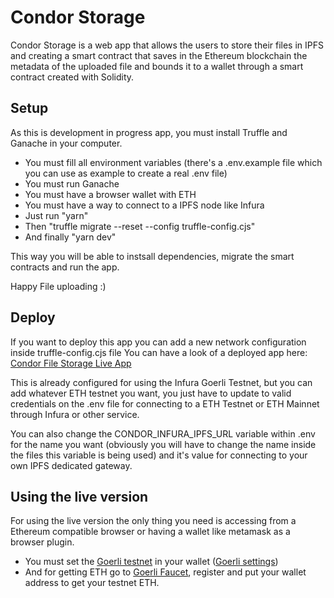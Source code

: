 # Condor Storage

Condor Storage is a web app that allows the users to store their files in IPFS and creating a smart contract that saves in the Ethereum blockchain the metadata of the uploaded file and bounds it to a wallet through a smart contract created with Solidity.

## Setup

As this is development in progress app, you must install Truffle and Ganache in your computer.

- You must fill all environment variables (there's a .env.example file which you can use as example to create a real .env file)
- You must run Ganache
- You must have a browser wallet with ETH
- You must have a way to connect to a IPFS node like Infura
- Just run "yarn" 
- Then "truffle migrate --reset --config truffle-config.cjs"
- And finally "yarn dev"

This way you will be able to instsall dependencies, migrate the smart contracts and run the app.

Happy File uploading :)

## Deploy

If you want to deploy this app you can add a new network configuration inside truffle-config.cjs file
You can have a look of a deployed app here: [Condor File Storage Live App](https://main--tiny-dolphin-5ebbd0.netlify.app)

This is already configured for using the Infura Goerli Testnet, but you can add whatever ETH testnet you want, you just have to update to valid credentials on the .env file for connecting to a ETH Testnet or ETH Mainnet through Infura or other service.

You can also change the CONDOR_INFURA_IPFS_URL variable within .env for the name you want (obviously you will have to change the name inside the files this variable is being used) and it's value for connecting to your own IPFS dedicated gateway.

## Using the live version

For using the live version the only thing you need is accessing from a Ethereum compatible browser or having a wallet like metamask as a browser plugin.
- You must set the [Goerli testnet](https://goerli.net/) in your wallet ([Goerli settings](https://chainlist.org/chain/5))
- And for getting ETH go to [Goerli Faucet](https://goerlifaucet.com/), register and put your wallet address to get your testnet ETH.
